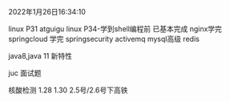 2022年1月26日16:34:10

linux  P31
atguigu     linux P34-学到shell编程前  已基本完成
nginx学完
springcloud 学完
springsecurity
activemq
mysql高级
redis

java8,java 11 新特性

juc
面试题








核酸检测
1.28
1.30
2.5号/2.6号下高铁

